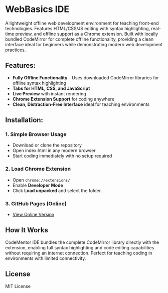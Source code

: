 # WebBasics IDE

A lightweight offline web development environment for teaching front-end technologies. Features HTML/CSS/JS editing with syntax highlighting, real-time preview, and offline support as a Chrome extension. Built with locally bundled CodeMirror for complete offline functionality, providing a clean interface ideal for beginners while demonstrating modern web development practices.

## Features:
- **Fully Offline Functionality** - Uses downloaded CodeMirror libraries for offline syntax highlighting
- **Tabs for HTML, CSS, and JavaScript**
- **Live Preview** with instant rendering
- **Chrome Extension Support** for coding anywhere
- **Clean, Distraction-Free Interface** ideal for teaching environments

## Installation:
### **1. Simple Browser Usage**
- Download or clone the repository
- Open index.html in any modern browser
- Start coding immediately with no setup required

### **2. Load Chrome Extension**
- Open `chrome://extensions/`
- Enable **Developer Mode**
- Click **Load unpacked** and select the folder.

### **3. GitHub Pages (Online)**
- [View Online Version](https://mitchelldawkinsjr.github.io/WebBasics-IDE/)


## How It Works
CodeMentor IDE bundles the complete CodeMirror library directly with the extension, enabling full syntax highlighting and code editing capabilities without requiring an internet connection. Perfect for teaching coding in environments with limited connectivity.

## License
MIT License
